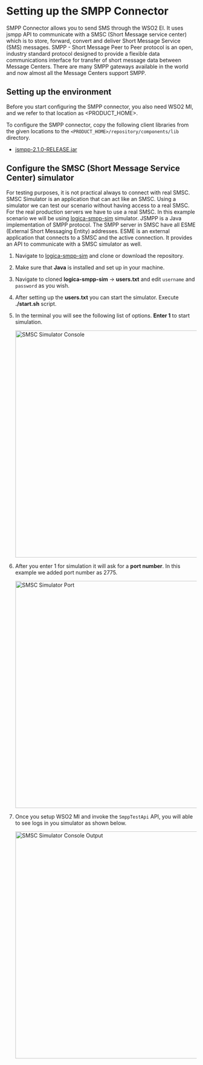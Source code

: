 # Setting up the SMPP Connector 

SMPP Connector allows you to send SMS through the WSO2 EI. It uses jsmpp API to communicate with a SMSC (Short Message service center) which is to store, forward, convert and deliver Short Message Service (SMS) messages. SMPP - Short Message Peer to Peer protocol is an open, industry standard protocol designed to provide a flexible data communications interface for transfer of short message data between Message Centers. There are many SMPP gateways available in the world and now almost all the Message Centers support SMPP. 
 
## Setting up the environment

Before you start configuring the SMPP connector, you also need WSO2 MI, and we refer to that location as <PRODUCT_HOME>.

To configure the SMPP connector, copy the following client libraries from the given locations to the `<PRODUCT_HOME>/repository/components/lib` directory.

* [jsmpp-2.1.0-RELEASE.jar](https://mvnrepository.com/artifact/com.googlecode.jsmpp/jsmpp/2.1.0-RELEASE)

## Configure the SMSC (Short Message Service Center) simulator

For testing purposes, it is not practical always to connect with real SMSC. SMSC Simulator is an application that can act like an SMSC. Using a simulator we can test our scenario without having access to a real SMSC. For the real production servers we have to use a real SMSC. In this example scenario we will be using [logica-smpp-sim](https://github.com/smn/logica-smpp-sim) simulator. 
JSMPP is a Java implementation of SMPP protocol. The SMPP server in SMSC have all ESME (External Short Messaging Entity) addresses. ESME is an external application that connects to a SMSC and the active connection. It provides an API to communicate with a SMSC simulator as well.

1. Navigate to [logica-smpp-sim](https://github.com/smn/logica-smpp-sim) and clone or download the repository.
2. Make sure that **Java** is installed and set up in your machine.
3. Navigate to cloned **logica-smpp-sim** -> **users.txt** and edit `username` and `password` as you wish.
4. After setting up the **users.txt** you can start the simulator. Execute **./start.sh** script. 
5. In the terminal you will see the following list of options. **Enter 1** to start simulation. 
   
   <img src="../../../../assets/img/connectors/smpp-simulator.png" title="SMSC Simulator Console" width="600" alt="SMSC Simulator Console"/> 

6. After you enter 1 for simulation it will ask for a **port number**. In this example we added port number as 2775.

   <img src="../../../../assets/img/connectors/smpp-simulator-port.png" title="SMSC Simulator Port" width="600" alt="SMSC Simulator Port"/>
    
7. Once you setup WSO2 MI and invoke the `SmppTestApi` API, you will able to see logs in you simulator as shown below.
   
   <img src="../../../../assets/img/connectors/smpp-simulator-output.png" title="SMSC Simulator Console Output" width="600" alt="SMSC Simulator Console Output"/>